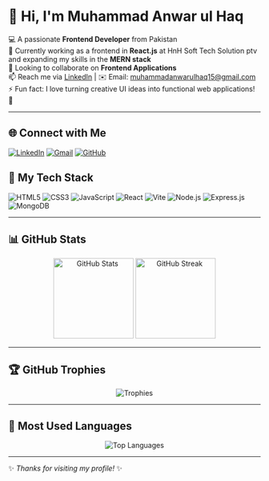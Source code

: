 # 👋 Hi, I'm Muhammad Anwar ul Haq  

💻 A passionate **Frontend Developer** from Pakistan  
🌱 Currently working as a frontend in  **React.js** at HnH Soft Tech Solution ptv and expanding my skills in the **MERN stack**  
🤝 Looking to collaborate on **Frontend Applications**  
📫 Reach me via [LinkedIn](https://www.linkedin.com/in/m-anwar-ul-haq-70b18a2a9/) | ✉️ Email: muhammadanwarulhaq15@gmail.com  
⚡ Fun fact: I love turning creative UI ideas into functional web applications! 🚀  

---
## 🌐 Connect with Me  

[![LinkedIn](https://img.shields.io/badge/LinkedIn-0077B5?style=for-the-badge&logo=linkedin&logoColor=white)](https://www.linkedin.com/in/m-anwar-ul-haq-70b18a2a9/) 
[![Gmail](https://img.shields.io/badge/Gmail-D14836?style=for-the-badge&logo=gmail&logoColor=white)](mailto:muhammadanwarulhaq15@gmail.com) 
[![GitHub](https://img.shields.io/badge/GitHub-181717?style=for-the-badge&logo=github&logoColor=white)](https://github.com/MAnwarulhaq)


## 🚀 My Tech Stack  
![HTML5](https://img.shields.io/badge/HTML5-E34F26?style=for-the-badge&logo=html5&logoColor=white)
![CSS3](https://img.shields.io/badge/CSS3-1572B6?style=for-the-badge&logo=css3&logoColor=white)
![JavaScript](https://img.shields.io/badge/JavaScript-F7DF1E?style=for-the-badge&logo=javascript&logoColor=black)
![React](https://img.shields.io/badge/React-20232A?style=for-the-badge&logo=react&logoColor=61DAFB)
![Vite](https://img.shields.io/badge/Vite-646CFF?style=for-the-badge&logo=vite&logoColor=white)
![Node.js](https://img.shields.io/badge/Node.js-339933?style=for-the-badge&logo=nodedotjs&logoColor=white)
![Express.js](https://img.shields.io/badge/Express.js-000000?style=for-the-badge&logo=express&logoColor=white)
![MongoDB](https://img.shields.io/badge/MongoDB-4EA94B?style=for-the-badge&logo=mongodb&logoColor=white)

---

## 📊 GitHub Stats  
<p align="center">
  <img src="https://github-readme-stats.vercel.app/api?username=MAnwarulhaq&show_icons=true&theme=tokyonight" alt="GitHub Stats" height="160"/>
  <img src="https://github-readme-streak-stats.herokuapp.com/?user=MAnwarulhaq&theme=tokyonight" alt="GitHub Streak" height="160"/>
</p>

---

## 🏆 GitHub Trophies  
<p align="center">
  <img src="https://github-profile-trophy.vercel.app/?username=MAnwarulhaq&theme=onedark&no-frame=true&row=1&column=6" alt="Trophies"/>
</p>

---

## 📌 Most Used Languages  
<p align="center">
  <img src="https://github-readme-stats.vercel.app/api/top-langs/?username=MAnwarulhaq&layout=compact&theme=tokyonight" alt="Top Languages"/>
</p>

---

✨ _Thanks for visiting my profile!_ ✨  
